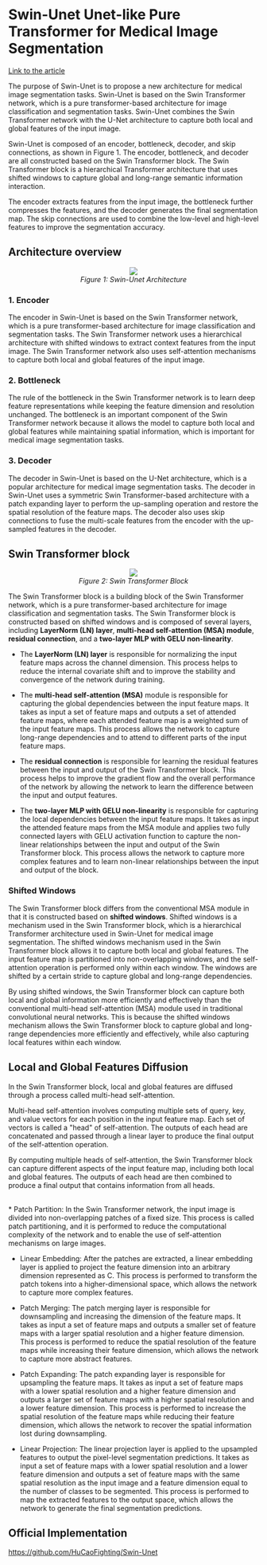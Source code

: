 # Swin-Unet Unet-like Pure Transformer for Medical Image Segmentation

[Link to the article](https://arxiv.org/abs/2105.05537)

The purpose of Swin-Unet is to propose a new architecture for medical image segmentation tasks. Swin-Unet is based on the Swin Transformer network, which is a pure transformer-based architecture for image classification and segmentation tasks. Swin-Unet combines the Swin Transformer network with the U-Net architecture to capture both local and global features of the input image. 

Swin-Unet is composed of an encoder, bottleneck, decoder, and skip connections, as shown in Figure 1. The encoder, bottleneck, and decoder are all constructed based on the Swin Transformer block. The Swin Transformer block is a hierarchical Transformer architecture that uses shifted windows to capture global and long-range semantic information interaction. 

The encoder extracts features from the input image, the bottleneck further compresses the features, and the decoder generates the final segmentation map. The skip connections are used to combine the low-level and high-level features to improve the segmentation accuracy.

## Architecture overview

<p align="center">
  <img src="https://github.com/farkoo/AbstractVault/blob/master/Swin-Unet%20Architecture.png">
  <br>
  <em>Figure 1: Swin-Unet Architecture</em>
</p>

### 1. Encoder
The encoder in Swin-Unet is based on the Swin Transformer network, which is a pure transformer-based architecture for image classification and segmentation tasks. The Swin Transformer network uses a hierarchical architecture with shifted windows to extract context features from the input image. The Swin Transformer network also uses self-attention mechanisms to capture both local and global features of the input image.

### 2. Bottleneck
The rule of the bottleneck in the Swin Transformer network is to learn deep feature representations while keeping the feature dimension and resolution unchanged. The bottleneck is an important component of the Swin Transformer network because it allows the model to capture both local and global features while maintaining spatial information, which is important for medical image segmentation tasks. 

### 3. Decoder
The decoder in Swin-Unet is based on the U-Net architecture, which is a popular architecture for medical image segmentation tasks. The decoder in Swin-Unet uses a symmetric Swin Transformer-based architecture with a patch expanding layer to perform the up-sampling operation and restore the spatial resolution of the feature maps. The decoder also uses skip connections to fuse the multi-scale features from the encoder with the up-sampled features in the decoder.


## Swin Transformer block

<p align="center">
  <img src="https://github.com/farkoo/AbstractVault/blob/master/Swin%20Transformer%20Block.png">
  <br>
  <em>Figure 2: Swin Transformer Block</em>
</p>

The Swin Transformer block is a building block of the Swin Transformer network, which is a pure transformer-based architecture for image classification and segmentation tasks. The Swin Transformer block is constructed based on shifted windows and is composed of several layers, including **LayerNorm (LN) layer**, **multi-head self-attention (MSA) module**, **residual connection**, and a **two-layer MLP with GELU non-linearity**. 
* The **LayerNorm (LN) layer** is responsible for normalizing the input feature maps across the channel dimension. This process helps to reduce the internal covariate shift and to improve the stability and convergence of the network during training.

* The **multi-head self-attention (MSA)** module is responsible for capturing the global dependencies between the input feature maps. It takes as input a set of feature maps and outputs a set of attended feature maps, where each attended feature map is a weighted sum of the input feature maps. This process allows the network to capture long-range dependencies and to attend to different parts of the input feature maps.

* The **residual connection** is responsible for learning the residual features between the input and output of the Swin Transformer block. This process helps to improve the gradient flow and the overall performance of the network by allowing the network to learn the difference between the input and output features.

* The **two-layer MLP with GELU non-linearity** is responsible for capturing the local dependencies between the input feature maps. It takes as input the attended feature maps from the MSA module and applies two fully connected layers with GELU activation function to capture the non-linear relationships between the input and output of the Swin Transformer block. This process allows the network to capture more complex features and to learn non-linear relationships between the input and output of the block.

### Shifted Windows
The Swin Transformer block differs from the conventional MSA module in that it is constructed based on **shifted windows**. Shifted windows is a mechanism used in the Swin Transformer block, which is a hierarchical Transformer architecture used in Swin-Unet for medical image segmentation. The shifted windows mechanism used in the Swin Transformer block allows it to capture both local and global features. The input feature map is partitioned into non-overlapping windows, and the self-attention operation is performed only within each window. The windows are shifted by a certain stride to capture global and long-range dependencies. 

By using shifted windows, the Swin Transformer block can capture both local and global information more efficiently and effectively than the conventional multi-head self-attention (MSA) module used in traditional convolutional neural networks. This is because the shifted windows mechanism allows the Swin Transformer block to capture global and long-range dependencies more efficiently and effectively, while also capturing local features within each window. 


## Local and Global Features Diffusion
In the Swin Transformer block, local and global features are diffused through a process called multi-head self-attention. 

Multi-head self-attention involves computing multiple sets of query, key, and value vectors for each position in the input feature map. Each set of vectors is called a "head" of self-attention. The outputs of each head are concatenated and passed through a linear layer to produce the final output of the self-attention operation. 

By computing multiple heads of self-attention, the Swin Transformer block can capture different aspects of the input feature map, including both local and global features. The outputs of each head are then combined to produce a final output that contains information from all heads. 

<br />
* Patch Partition: In the Swin Transformer network, the input image is divided into non-overlapping patches of a fixed size. This process is called patch partitioning, and it is performed to reduce the computational complexity of the network and to enable the use of self-attention mechanisms on large images.

* Linear Embedding: After the patches are extracted, a linear embedding layer is applied to project the feature dimension into an arbitrary dimension represented as C. This process is performed to transform the patch tokens into a higher-dimensional space, which allows the network to capture more complex features.

* Patch Merging: The patch merging layer is responsible for downsampling and increasing the dimension of the feature maps. It takes as input a set of feature maps and outputs a smaller set of feature maps with a larger spatial resolution and a higher feature dimension. This process is performed to reduce the spatial resolution of the feature maps while increasing their feature dimension, which allows the network to capture more abstract features.

* Patch Expanding: The patch expanding layer is responsible for upsampling the feature maps. It takes as input a set of feature maps with a lower spatial resolution and a higher feature dimension and outputs a larger set of feature maps with a higher spatial resolution and a lower feature dimension. This process is performed to increase the spatial resolution of the feature maps while reducing their feature dimension, which allows the network to recover the spatial information lost during downsampling.

* Linear Projection: The linear projection layer is applied to the upsampled features to output the pixel-level segmentation predictions. It takes as input a set of feature maps with a lower spatial resolution and a lower feature dimension and outputs a set of feature maps with the same spatial resolution as the input image and a feature dimension equal to the number of classes to be segmented. This process is performed to map the extracted features to the output space, which allows the network to generate the final segmentation predictions.


## Official Implementation
https://github.com/HuCaoFighting/Swin-Unet
